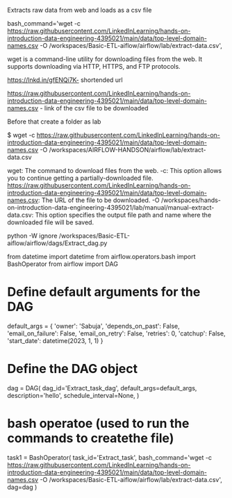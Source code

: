 Extracts raw data from web and loads as a csv file

bash_command='wget -c https://raw.githubusercontent.com/LinkedInLearning/hands-on-introduction-data-engineering-4395021/main/data/top-level-domain-names.csv -O /workspaces/Basic-ETL-aiflow/airflow/lab/extract-data.csv',

wget is a command-line utility for downloading files from the web. It supports downloading via HTTP, HTTPS, and FTP protocols.

https://lnkd.in/gfENQi7K- shortended url

https://raw.githubusercontent.com/LinkedInLearning/hands-on-introduction-data-engineering-4395021/main/data/top-level-domain-names.csv - link of the csv file to be downloaded

Before that create a folder as lab

$ wget -c https://raw.githubusercontent.com/LinkedInLearning/hands-on-introduction-data-engineering-4395021/main/data/top-level-domain-names.csv -O /workspaces/AIRFLOW-HANDSON/airflow/lab/extract-data.csv

wget: The command to download files from the web.
-c: This option allows you to continue getting a partially-downloaded file.
https://raw.githubusercontent.com/LinkedInLearning/hands-on-introduction-data-engineering-4395021/main/data/top-level-domain-names.csv: The URL of the file to be downloaded.
-O /workspaces/hands-on-introduction-data-engineering-4395021/lab/manual/manual-extract-data.csv: This option specifies the output file path and name where the downloaded file will be saved.

python -W ignore /workspaces/Basic-ETL-aiflow/airflow/dags/Extract_dag.py











from datetime import datetime
from airflow.operators.bash import BashOperator
from airflow import DAG 


# Define default arguments for the DAG
default_args = {
    'owner': 'Sabuja',
    'depends_on_past': False,
    'email_on_failure': False,
    'email_on_retry': False,
    'retries': 0,
    'catchup': False,
    'start_date': datetime(2023, 1, 1)
}
# Define the DAG object
dag = DAG(
    dag_id='Extract_task_dag', 
    default_args=default_args,
    description='hello',
    schedule_interval=None,
)
# bash operatoe (used to run the commands to createthe file)

task1 = BashOperator(
        task_id='Extract_task', 
        bash_command='wget -c https://raw.githubusercontent.com/LinkedInLearning/hands-on-introduction-data-engineering-4395021/main/data/top-level-domain-names.csv -O /workspaces/Basic-ETL-aiflow/airflow/lab/extract-data.csv',
        dag=dag
    )